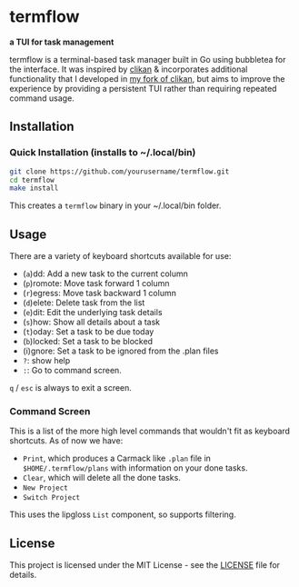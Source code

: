 # termflow 

**a TUI for task management**

termflow is a terminal-based task manager built in Go using bubbletea for the interface. It was inspired by [clikan](https://github.com/kitplummer/clikan) & incorporates additional functionality that I developed in [my fork of clikan](https://github.com/tomcotter7/clikan), but aims to improve the experience by providing a persistent TUI rather than requiring repeated command usage.

## Installation

### Quick Installation (installs to ~/.local/bin)
 
```bash
git clone https://github.com/yourusername/termflow.git
cd termflow
make install
```
This creates a `termflow` binary in your ~/.local/bin folder.

## Usage

There are a variety of keyboard shortcuts available for use:

- (`a`)dd: Add a new task to the current column
- (`p`)romote: Move task forward 1 column
- (`r`)egress: Move task backward 1 column
- (`d`)elete: Delete task from the list
- (`e`)dit: Edit the underlying task details
- (`s`)how: Show all details about a task
- (`t`)oday: Set a task to be due today
- (`b`)locked: Set a task to be blocked
- (i)gnore: Set a task to be ignored from the .plan files
- `?`: show help
- `:`: Go to command screen.

`q` / `esc` is always to exit a screen.

### Command Screen

This is a list of the more high level commands that wouldn't fit as keyboard shortcuts. As of now we have:

- `Print`, which produces a Carmack like `.plan` file in `$HOME/.termflow/plans` with information on your done tasks.
- `Clear`, which will delete all the done tasks.
- `New Project`
- `Switch Project`

This uses the lipgloss `List` component, so supports filtering.

## License

This project is licensed under the MIT License - see the [LICENSE](LICENSE) file for details.
